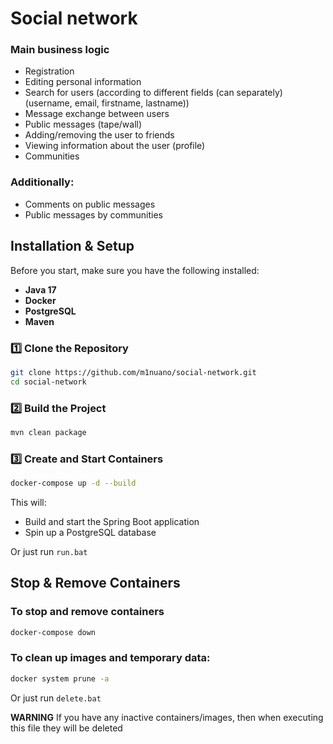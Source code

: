 # Social network

### Main business logic
- Registration
- Editing personal information
- Search for users (according to different fields (can separately) (username, email, firstname, lastname))
- Message exchange between users
- Public messages (tape/wall)
- Adding/removing the user to friends
- Viewing information about the user (profile)
- Communities

### Additionally:
- Comments on public messages
- Public messages by communities

## Installation & Setup

Before you start, make sure you have the following installed:
- **Java 17**
- **Docker**
- **PostgreSQL**
- **Maven**

### 1️⃣ Clone the Repository
```bash
git clone https://github.com/m1nuano/social-network.git
cd social-network
```
### 2️⃣ Build the Project
```bash
mvn clean package
```
### 3️⃣ Create and Start Containers
```bash
docker-compose up -d --build
``` 
This will:
- Build and start the Spring Boot application
- Spin up a PostgreSQL database

Or just run `run.bat`

## Stop & Remove Containers
### To stop and remove containers
```bash
docker-compose down
```
### To clean up images and temporary data:
```bash
docker system prune -a
```
Or just run `delete.bat`

**WARNING**
If you have any inactive containers/images, then when executing this file they will be deleted


